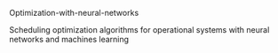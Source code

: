 Optimization-with-neural-networks 

Scheduling optimization algorithms for operational systems with neural networks and machines learning
